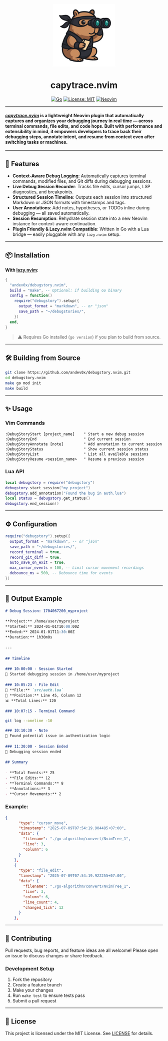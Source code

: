 <div align="center">
  <img src="assets/img/logo-debugstory.gif" alt="Capytrace Logo" width="200"/>


# capytrace.nvim

[![Go](https://img.shields.io/badge/Go-%3E=1.18-blue?logo=go)](https://golang.org/) [![License: MIT](https://img.shields.io/badge/License-MIT-green.svg)](LICENSE) [![Neovim](https://img.shields.io/badge/Neovim-%3E=0.8.0-blueviolet?logo=neovim)](https://neovim.io/)

</div>

---

#### *[capytrace.nvim](https://github.com/andev0x/capytrace.nvim)* is a lightweight Neovim plugin that automatically captures and organizes your debugging journey in real time — across terminal commands, file edits, and code hops. Built with performance and extensibility in mind, it empowers developers to **trace back their debugging steps**, **annotate intent**, and **resume from context** even after switching tasks or machines.
---

## 🚀 Features

- **Context-Aware Debug Logging**: Automatically captures terminal commands, modified files, and Git diffs during debugging sessions.
- **Live Debug Session Recorder**: Tracks file edits, cursor jumps, LSP diagnostics, and breakpoints.
- **Structured Session Timeline**: Outputs each session into structured Markdown or JSON formats with timestamps and tags.
- **User Annotations**: Add notes, hypotheses, or TODOs inline during debugging — all saved automatically.
- **Session Resumption**: Rehydrate session state into a new Neovim instance for context-aware continuation.
- **Plugin Friendly & Lazy.nvim Compatible**: Written in Go with a Lua bridge — easily pluggable with any `lazy.nvim` setup.

---

## 📦 Installation

**With [lazy.nvim](https://github.com/folke/lazy.nvim):**

```lua
{
  "andev0x/debugstory.nvim",
  build = "make", -- Optional: if building Go binary
  config = function()
    require("debugstory").setup({
      output_format = "markdown", -- or "json"
      save_path = "~/debugstories/",
    })
  end,
}
```

> ⚠️ Requires Go installed (`go version`) if you plan to build from source.

---

## 🛠️ Building from Source

```bash
git clone https://github.com/andev0x/debugstory.nvim.git
cd debugstory.nvim
make go mod init
make build
```

---

## ✨ Usage

### Vim Commands

```vim
:DebugStoryStart [project_name]    " Start a new debug session
:DebugStoryEnd                     " End current session
:DebugStoryAnnotate [note]         " Add annotation to current session
:DebugStoryStatus                  " Show current session status
:DebugStoryList                    " List all available sessions
:DebugStoryResume <session_name>   " Resume a previous session
```

### Lua API

```lua
local debugstory = require("debugstory")
debugstory.start_session("my_project")
debugstory.add_annotation("Found the bug in auth.lua")
local status = debugstory.get_status()
debugstory.end_session()
```

---

## ⚙️ Configuration

```lua
require("debugstory").setup({
  output_format = "markdown", -- or "json"
  save_path = "~/debugstories/",
  record_terminal = true,
  record_git_diff = true,
  auto_save_on_exit = true,
  max_cursor_events = 100, -- Limit cursor movement recordings
  debounce_ms = 500, -- Debounce time for events
})
```

---

## 📁 Output Example

```markdown
# Debug Session: 1704067200_myproject

**Project:** /home/user/myproject
**Started:** 2024-01-01T10:00:00Z
**Ended:** 2024-01-01T11:30:00Z
**Duration:** 1h30m0s

---

## Timeline

### 10:00:00 - Session Started
🚀 Started debugging session in /home/user/myproject

### 10:05:23 - File Edit
📄 **File:** `src/auth.lua`
📍 **Position:** Line 45, Column 12
📊 **Total Lines:** 120

### 10:07:15 - Terminal Command
```

```bash
git log --oneline -10
```

```markdown
### 10:10:30 - Note
📝 Found potential issue in authentication logic

### 11:30:00 - Session Ended
🏁 Debugging session ended

## Summary

- **Total Events:** 25
- **File Edits:** 12
- **Terminal Commands:** 8
- **Annotations:** 3
- **Cursor Movements:** 2
```

### Example:
```json
{
      "type": "cursor_move",
      "timestamp": "2025-07-09T07:54:19.904485+07:00",
      "data": {
        "filename": "./go-algorithm/convert/NvimTree_1",
        "line": 3,
        "column": 6
      }
    },
    {
      "type": "file_edit",
      "timestamp": "2025-07-09T07:54:19.922255+07:00",
      "data": {
        "filename": "./go-algorithm/convert/NvimTree_1",
        "line": 3,
        "column": 6,
        "line_count": 4,
        "changed_tick": 12
      }
    },

```

---

## 🤝 Contributing

Pull requests, bug reports, and feature ideas are all welcome! Please open an issue to discuss changes or share feedback.

### Development Setup

1. Fork the repository
2. Create a feature branch
3. Make your changes
4. Run `make test` to ensure tests pass
5. Submit a pull request

---

## 📜 License

This project is licensed under the MIT License. See [LICENSE](LICENSE) for details. 